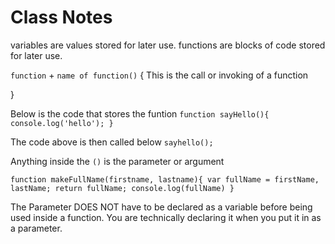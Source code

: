 # Class Notes


variables are values stored for later use.
functions are blocks of code stored for later use.

`function` + `name of function()` { This is the call or invoking of a function

}

Below is the code that stores the funtion
`function sayHello(){
  console.log('hello');
}`

The code above is then called below
`sayhello();`

Anything inside the `()` is the parameter or argument 

`function makeFullName(firstname, lastname){
  var fullName = firstName, lastName;
  return fullName;
  console.log(fullName)
}`

The Parameter DOES NOT have to be declared as a variable before being used inside a function. You are technically declaring it when you put it in as a parameter.

